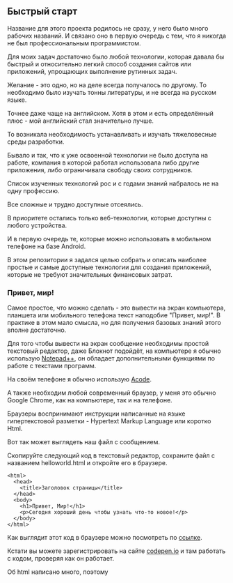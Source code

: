## Быстрый старт

Название для этого проекта родилось не сразу, у него было много рабочих названий.
И связано оно в первую очередь с тем, что я никогда не был профессиональным программистом.

Для моих задач достаточно было любой технологии, которая давала бы быстрый и относительно легкий способ создания сайтов или приложений, упрощающих выполнение рутинных задач. 

Желание - это одно, но на деле всегда получалось по другому. То необходимо было изучать тонны литературы, и не всегда на русском языке. 

Точнее даже чаще на английском. Хотя в этом и есть определённый плюс - мой английский стал значительно лучше.

То возникала необходимость устанавливать и изучать тяжеловесные среды разработки. 

Бывало и так, что к уже освоенной технологии не было доступа на работе, компания в которой работал использовала либо другие приложения, либо ограничивала свободу своих сотрудников. 

Список изученных технологий рос и с годами знаний набралось не на одну профессию. 

Все сложные и трудно доступные отсеялись.

В приоритете остались только веб-технологии, которые доступны с любого устройства.

И в первую очередь те, которые можно использовать в мобильном телефоне на базе Android. 

В этом репозитории я задался целью собрать и описать наиболее простые и самые доступные технологии для создания приложений, которые не требуют значительных финансовых затрат. 

### Привет, мир!

Самое простое, что можно сделать - это вывести на экран компьютера, планшета или мобильного телефона текст наподобие "Привет, мир!". В практике в этом мало смысла, но для получения базовых знаний этого вполне достаточно.

Для того чтобы вывести на экран сообщение необходимы простой текстовый редактор, даже Блокнот подойдёт, на компьютере я обычно использую [Notepad++](https://notepad-plus-plus.org/downloads/v7.8.9/), он обладает дополнительными функциями по работе с текстами программ.

На своём телефоне я обычно использую [Acode](https://play.google.com/store/apps/details?id=com.foxdebug.acodefree).

А также необходим любой современный браузер, у меня это обычно Google Chrome, как на компьютере, так и на телефоне. 

Браузеры воспринимают инструкции написанные на языке гипертекстовой разметки - Hypertext Markup Language или коротко Html.

Вот так может выглядеть наш файл с сообщением.

Скопируйте следующий код в текстовый редактор, сохраните файл с названием helloworld.html и откройте его в браузере.

    <html>
      <head>
        <title>Заголовок страницы</title>
      </head>
      <body>
        <h1>Привет, Мир!</h1>
        <p>Сегодня хороший день чтобы узнать что-то новое!</p>
      </body>
    </html>

Как выглядит этот код в браузере можно посмотреть по [ссылке](https://codepen.io/kuznetsovproff/pen/bGpMwZy). 

Кстати вы можете зарегистрировать на сайте [codepen.io](https://codepen.io/) и там работать с кодом, проверяя как он работает. 

Об html написано много, поэтому 
